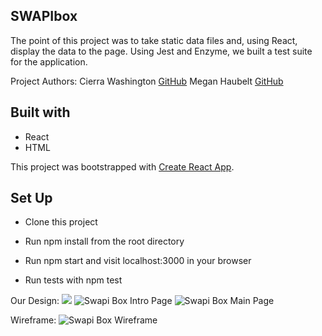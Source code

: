 
## SWAPIbox
The point of this project was to take static data files and, using React, display the data to the page. Using Jest and Enzyme, we built a test suite for the application.

Project Authors:
Cierra Washington [GitHub](https://github.com/cierrajw/)
Megan Haubelt [GitHub](https://github.com/Haub/)

## Built with

- React
- HTML

This project was bootstrapped with [Create React App](https://github.com/facebook/create-react-app).

## Set Up
- Clone this project

- Run npm install from the root directory

- Run npm start and visit localhost:3000 in your browser

- Run tests with npm test

Our Design: 
<img src="https://ibb.co/jdbMgV">
![Swapi Box Intro Page](https://ibb.co/jdbMgV)
![Swapi Box Main Page](https://ibb.co/cLmRFq)

Wireframe:
![Swapi Box Wireframe](https://ibb.co/gwzA8A)

